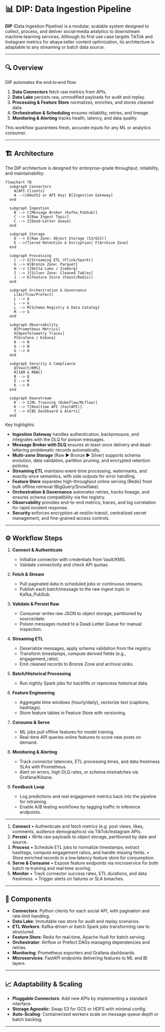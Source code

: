 # 📊 DIP: Data Ingestion Pipeline

**DIP** (Data Ingestion Pipeline) is a modular, scalable system designed to collect, process, and deliver social‑media analytics to downstream machine‑learning services. Although its first use case targets TikTok and Instagram metrics for abaya‑seller content optimization, its architecture is adaptable to any streaming or batch data source.

---

## 🔍 Overview

DIP automates the end‑to‑end flow:

1. **Data Connectors** fetch raw metrics from APIs.
2. **Data Lake** persists raw, unmodified payloads for audit and replay.
3. **Processing & Feature Store** normalizes, enriches, and stores cleaned data.
4. **Orchestration & Scheduling** ensures reliability, retries, and lineage.
5. **Monitoring & Alerting** tracks health, latency, and data quality.

This workflow guarantees fresh, accurate inputs for any ML or analytics consumer.

---

## 🏗 Architecture

The DIP architecture is designed for enterprise-grade throughput, reliability, and maintainability:

```mermaid
flowchart TB
  subgraph Connectors
    A[API Clients]
    A -->|OAuth2 or API Key| B[Ingestion Gateway]
  end

  subgraph Ingestion
    B --> C[Message Broker (Kafka_PubSub)]
    C --> D[Raw Ingest Topic]
    C --> Z[Dead-Letter Queue]
  end

  subgraph Storage
    D --> E[Raw Zone: Object Storage (S3/GCS)]
    E -->|Tiered Retention & Encryption| F[Archive Zone]
  end

  subgraph Processing
    C --> G[Streaming ETL (Flink/Spark)]
    G --> H[Bronze Zone: Parquet]
    H --> I[Delta Lake / Iceberg]
    I --> J[Silver Zone: Cleaned Tables]
    J --> K[Feature Store (Feast/Redis)]
  end

  subgraph Orchestration & Governance
    L[Airflow/Prefect]
    L --> A
    L --> G
    L --> M[Schema Registry & Data Catalog]
    M --> G
  end

  subgraph Observability
    N[Prometheus Metrics]
    O[OpenTelemetry Traces]
    P[Grafana / Kibana]
    A --> N
    G --> N
    G --> O
  end

  subgraph Security & Compliance
    Q[Vault/KMS]
    R[IAM & RBAC]
    B --> Q
    E --> R
    K --> R
  end

  subgraph Downstream
    K --> S[ML Training (Kubeflow/MLflow)]
    K --> T[Realtime API (FastAPI)]
    T --> U[BI Dashboard & Alerts]
  end
```

Key highlights:

* **Ingestion Gateway** handles authentication, backpressure, and integrates with the DLQ for poison messages.
* **Message Broker with DLQ** ensures at-least-once delivery and dead-lettering problematic records automatically.
* **Multi-zone Storage** (Raw ▶ Bronze ▶ Silver) supports schema evolution, data validation, partition pruning, and encrypted retention policies.
* **Streaming ETL** maintains event-time processing, watermarks, and exactly-once semantics, with side outputs for error handling.
* **Feature Store** separates high-throughput online serving (Redis) from bulk offline retrieval (BigQuery/Snowflake).
* **Orchestration & Governance** automates retries, tracks lineage, and ensures schema compatibility via the registry.
* **Observability** provides end-to-end metrics, traces, and log correlation for rapid incident response.
* **Security** enforces encryption-at-rest/in-transit, centralized secret management, and fine-grained access controls.

---

## ⚙️ Workflow Steps

1. **Connect & Authenticate**

   * Initialize connector with credentials from Vault/KMS.
   * Validate connectivity and check API quotas.
2. **Fetch & Stream**

   * Pull paginated data in scheduled jobs or continuous streams.
   * Publish each batch/message to the raw ingest topic in Kafka\_PubSub.
3. **Validate & Persist Raw**

   * Consumer writes raw JSON to object storage, partitioned by source/date.
   * Poison messages routed to a Dead-Letter Queue for manual inspection.
4. **Streaming ETL**

   * Deserialize messages, apply schema validation from the registry.
   * Transform timestamps, compute derived fields (e.g., engagement\_ratio).
   * Emit cleaned records to Bronze Zone and archival sinks.
5. **Batch/Historical Processing**

   * Run nightly Spark jobs for backfills or reprocess historical data.
6. **Feature Engineering**

   * Aggregate time windows (hourly/daily), vectorize text (captions, hashtags).
   * Store feature tables in Feature Store with versioning.
7. **Consume & Serve**

   * ML jobs pull offline features for model training.
   * Real-time API queries online features to score new posts on demand.
8. **Monitoring & Alerting**

   * Track connector latencies, ETL processing times, and data freshness SLAs with Prometheus.
   * Alert on errors, high DLQ rates, or schema mismatches via Grafana/Kibana.
9. **Feedback Loop**

   * Log predictions and real engagement metrics back into the pipeline for retraining.
   * Enable A/B testing workflows by tagging traffic in inference endpoints.

---

1. **Connect**
   • Authenticate and fetch metrics (e.g. post views, likes, comments, audience demographics) via TikTok/Instagram APIs.
2. **Persist**
   • Write raw payloads to object storage, partitioned by date and source.
3. **Process**
   • Schedule ETL jobs to normalize timestamps, extract hashtags, compute engagement ratios, and handle missing fields.
   • Store enriched records in a low‑latency feature store for consumption.
4. **Serve & Consume**
   • Expose feature endpoints via microservice for both batch re‑training and real‑time scoring.
5. **Monitor**
   • Track connector success rates, ETL durations, and data freshness.
   • Trigger alerts on failures or SLA breaches.

---

## 📁 Components

* **Connectors**: Python clients for each social API, with pagination and rate‑limit handling.
* **Data Lake**: Immutable raw store for audit and replay scenarios.
* **ETL Workers**: Kafka‑driven or batch Spark jobs transforming raw to structured.
* **Feature Store**: Redis for real‑time, Apache Hudi for batch serving.
* **Orchestrator**: Airflow or Prefect DAGs managing dependencies and retries.
* **Monitoring**: Prometheus exporters and Grafana dashboards.
* **Microservices**: FastAPI endpoints delivering features to ML and BI layers.

---

## 📈 Adaptability & Scaling

* **Pluggable Connectors**: Add new APIs by implementing a standard interface.
* **Storage Agnostic**: Swap S3 for GCS or HDFS with minimal config.
* **Auto‑Scaling**: Containerized workers scale on message queue depth or batch backlog.

---

